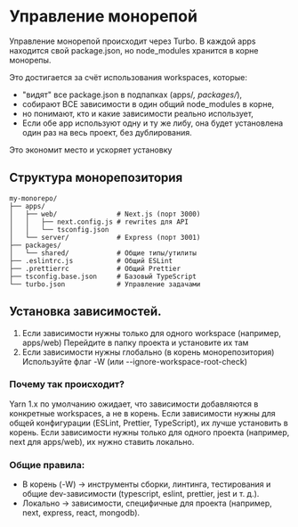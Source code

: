 # Управление монорепой

Управление монорепой происходит через Turbo.
В каждой apps находится свой package.json, но node_modules хранится в корне монорепы.

Это достигается за счёт использования workspaces, которые:
- "видят" все package.json в подпапках (apps/*, packages/*),
- собирают ВСЕ зависимости в один общий node_modules в корне,
- но понимают, кто и какие зависимости реально использует,
- Если обе app используют одну и ту же либу, она будет установлена один раз на весь проект, без дублирования.

Это экономит место и ускоряет установку 

## Структура монорепозитория

```editorconfig
my-monorepo/
├── apps/
│   ├── web/               # Next.js (порт 3000)
│   │   ├── next.config.js # rewrites для API
│   │   └── tsconfig.json
│   └── server/            # Express (порт 3001)
├── packages/
│   └── shared/            # Общие типы/утилиты
├── .eslintrc.js           # Общий ESLint
├── .prettierrc            # Общий Prettier
├── tsconfig.base.json     # Базовый TypeScript
└── turbo.json             # Управление задачами
```

## Установка зависимостей.

1. Если зависимости нужны только для одного workspace (например, apps/web)
   Перейдите в папку проекта и установите их там
2. Если зависимости нужны глобально (в корень монорепозитория)
   Используйте флаг -W (или --ignore-workspace-root-check)

### Почему так происходит?

Yarn 1.x по умолчанию ожидает, что зависимости добавляются в конкретные workspaces, а не в корень.
Если зависимости нужны для общей конфигурации (ESLint, Prettier, TypeScript), их лучше установить в корень.
Если зависимости нужны только для одного проекта (например, next для apps/web), их нужно ставить локально.

### Общие правила:

- В корень (-W) → инструменты сборки, линтинга, тестирования и общие dev-зависимости (typescript, eslint, prettier, jest и т. д.).
- Локально → зависимости, специфичные для проекта (например, next, express, react, mongodb).
